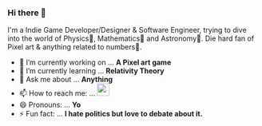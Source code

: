 ### Hi there 👋
I'm a Indie Game Developer/Designer & Software Engineer, trying to dive into the world of Physics🧲, Mathematics📏 and Astronomy🌌.
Die hard fan of Pixel art & anything related to numbers🔢.


- 🔭 I’m currently working on ... **A Pixel art game**
- 🌱 I’m currently learning ... **Relativity Theory**
- 💬 Ask me about ... **Anything**
- 📫 How to reach me: ... [
<img src="https://user-images.githubusercontent.com/2651484/89107797-194ae680-d451-11ea-9a79-a1f15087e47d.png"  width="25" height="25"/>](https://www.youtube.com/c/INDRAJITHKL)
- 😄 Pronouns: ... **Yo**
- ⚡ Fun fact: ... **I hate politics but love to debate about it.**
